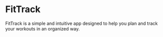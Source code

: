 # FitTrack
FitTrack is a simple and intuitive app designed to help you plan and track your workouts in an organized way.
